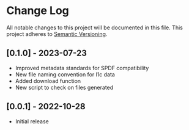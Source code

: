 # Change Log
All notable changes to this project will be documented in this file.
This project adheres to [Semantic Versioning](https://semver.org/).

## [0.1.0] - 2023-07-23
* Improved metadata standards for SPDF compatibility
* New file naming convention for l1c data
* Added download function
* New script to check on files generated

## [0.0.1] - 2022-10-28
* Initial release

